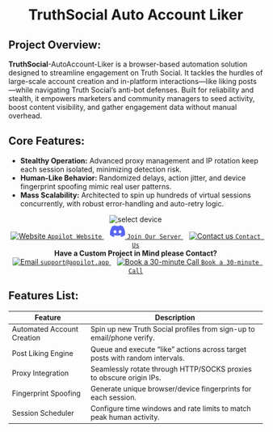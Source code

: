 <h1 align="center">TruthSocial Auto Account Liker</h1>

## Project Overview:

**TruthSocial**-AutoAccount-Liker is a browser-based automation solution designed to streamline engagement on Truth Social. It tackles the hurdles of large-scale account creation and in-platform interactions—like liking posts—while navigating Truth Social’s anti-bot defenses. Built for reliability and stealth, it empowers marketers and community managers to seed activity, boost content visibility, and gather engagement data without manual overhead.

## Core Features:
- **Stealthy Operation:** Advanced proxy management and IP rotation keep each session isolated, minimizing detection risk.
- **Human-Like Behavior:** Randomized delays, action jitter, and device fingerprint spoofing mimic real user patterns.
- **Mass Scalability:** Architected to spin up hundreds of virtual sessions concurrently, with robust error-handling and auto-retry logic.


<div align="center">
  <img
    src="https://github.com/user-attachments/assets/d200549d-7613-446f-a43b-19a4117ca360"
    alt="select device"
    width="600px"
  />
</div>


<div align="center">
  <a href="https://appilot.app/">
    <img
      alt="Website"
      width="25px"
      src="https://github.com/user-attachments/assets/8e5f3af3-b098-4c1d-980d-df9aebc680d0"
    />
    <code>Appilot Website</code>
  </a>
  &nbsp;&nbsp;
  <a href="https://discord.gg/3CZ5muJdF2">
    <img
      alt="Join Our Server"
      width="30px"
      src="https://github.com/Zeeshanahmad4/RealEstateMate-WhatsApp-Group-Management-Bot/blob/main/discord-icon-svgrepo-com.svg"
    />
    <code>Join Our Server</code>
  </a>
  &nbsp;&nbsp;
  <a href="https://t.me/devpilot1">
    <img
      alt="Contact us"
      width="30px"
      src="https://edent.github.io/SuperTinyIcons/images/svg/telegram.svg"
    />
    <code>Contact Us</code>
  </a>
</div>

<div align="center">
<strong> Have a Custom Project in Mind please Contact?</strong>

<div align="center">
  <a href="mailto:support@appilot.app">
  <img
    alt="Email"
    width="30px"
    src="https://github.com/user-attachments/assets/91c8d428-32b7-4be0-91fa-2e42c902b5b8"
  />
  <code>support@appilot.app</code>
</a>
  &nbsp;&nbsp;
  <a href="https://cal.com/app-pilot-m8i8oo/30min">
  <img
    alt="Book a 30-minute Call"
    width="30px"
    src="https://github.com/user-attachments/assets/cd3e5c7b-3e4e-4bb3-b242-bcc20ee78f13"
  />
  <code>Book a 30-minute Call</code>
</a>
<span>

<div align="left">

## Features List:
| Feature                    | Description                                                                 |
| -------------------------- | --------------------------------------------------------------------------- |
| Automated Account Creation | Spin up new Truth Social profiles from sign-up to email/phone verify.       |
| Post Liking Engine         | Queue and execute “like” actions across target posts with random intervals. |
| Proxy Integration          | Seamlessly rotate through HTTP/SOCKS proxies to obscure origin IPs.         |
| Fingerprint Spoofing       | Generate unique browser/device fingerprints for each session.               |
| Session Scheduler          | Configure time windows and rate limits to match peak human activity.        |





